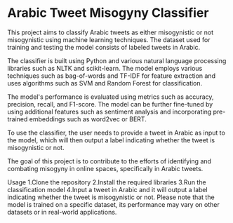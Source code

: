 # Arabic Tweet Misogyny Classifier
This project aims to classify Arabic tweets as either misogynistic or not misogynistic using machine learning techniques. The dataset used for training and testing the model consists of labeled tweets in Arabic.

The classifier is built using Python and various natural language processing libraries such as NLTK and scikit-learn. The model employs various techniques such as bag-of-words and TF-IDF for feature extraction and uses algorithms such as SVM and Random Forest for classification.

The model's performance is evaluated using metrics such as accuracy, precision, recall, and F1-score. The model can be further fine-tuned by using additional features such as sentiment analysis and incorporating pre-trained embeddings such as word2vec or BERT.

To use the classifier, the user needs to provide a tweet in Arabic as input to the model, which will then output a label indicating whether the tweet is misogynistic or not.

The goal of this project is to contribute to the efforts of identifying and combating misogyny in online spaces, specifically in Arabic tweets.

Usage
1.Clone the repository
2.Install the required libraries
3.Run the classification model
4.Input a tweet in Arabic and it will output a label indicating whether the tweet is misogynistic or not.
Please note that the model is trained on a specific dataset, its performance may vary on other datasets or in real-world applications.




